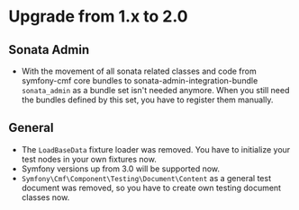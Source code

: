 # Upgrade from 1.x to 2.0

## Sonata Admin

* With the movement of all sonata related classes and code from symfony-cmf core bundles to
  sonata-admin-integration-bundle `sonata_admin` as a bundle set isn't needed anymore. When you still
  need the bundles defined by this set, you have to register them manually.

## General

* The `LoadBaseData` fixture loader was removed. You have to initialize your test nodes in your own fixtures now.
* Symfony versions up from 3.0 will be supported now.
* `Symfony\Cmf\Component\Testing\Document\Content` as a general test document was removed, so you have to create own
  testing document classes now.
